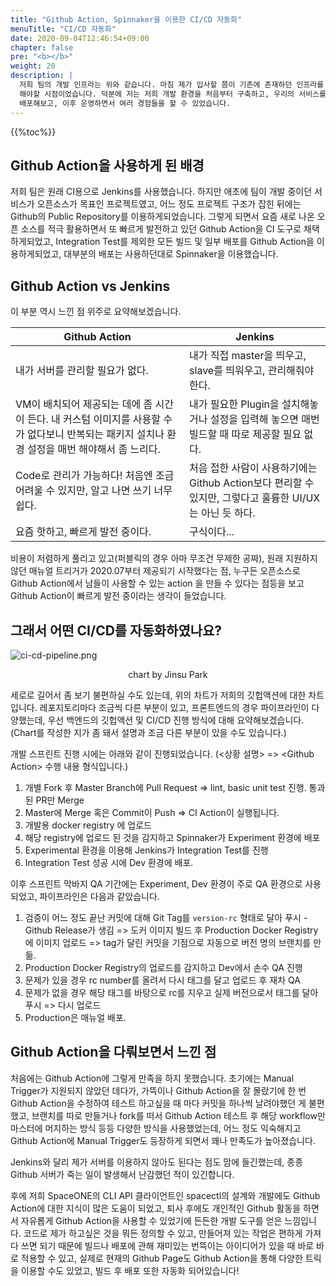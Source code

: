 ```yaml
---
title: "Github Action, Spinnaker을 이용한 CI/CD 자동화"
menuTitle: "CI/CD 자동화"
date: 2020-09-04T12:46:54+09:00
chapter: false
pre: "<b></b>"
weight: 20
description: |
  저희 팀의 개발 인프라는 위와 같습니다. 마침 제가 입사할 쯤이 기존에 존재하던 인프라를
  해야할 시점이었습니다. 덕분에 저는 저희 개발 환경을 처음부터 구축하고, 우리의 서비스를
  배포해보고, 이후 운영하면서 여러 경험들을 할 수 있었습니다. 
---
```

{{%toc%}}
## Github Action을 사용하게 된 배경

저희 팀은 원래 CI용으로 Jenkins를 사용했습니다. 하지만 애초에 팀이 개발 중이던 서비스가
오픈소스가 목표인 프로젝트였고, 어느 정도 프로젝트 구조가 잡힌 뒤에는 Github의 Public
Repository를 이용하게되었습니다. 그렇게 되면서 요즘 새로 나온 오픈 소스를 적극 활용하면서
또 빠르게 발전하고 있던 Github Action을 CI 도구로 채택하게되었고, Integration Test를
제외한 모든 빌드 및 일부 배포를 Github Action을 이용하게되었고, 대부분의 배포는 사용하던대로
Spinnaker을 이용했습니다.

## Github Action vs Jenkins

이 부분 역시 느낀 점 위주로 요약해보겠습니다.

| Github Action   | Jenkins |
| --- |--- |
| 내가 서버를 관리할 필요가 없다.   | 내가 직접 master을 띄우고, slave를 띄워우고, 관리해줘야한다. |
| VM이 배치되어 제공되는 데에 좀 시간이 든다. 내 커스텀 이미지를 사용할 수가 없다보니 반복되는 패키지 설치나 환경 설정을 매번 해야해서 좀 느리다.| 내가 필요한 Plugin을 설치해놓거나 설정을 입력해 놓으면 매번 빌드할 때 따로 제공할 필요 없다. |
| Code로 관리가 가능하다! 처음엔 조금 어려울 수 있지만, 알고 나면 쓰기 너무 쉽다. | 처음 접한 사람이 사용하기에는 Github Action보다 편리할 수 있지만, 그렇다고 훌륭한 UI/UX는 아닌 듯 하다. |
| 요즘 핫하고, 빠르게 발전 중이다. | 구식이다... |

비용이 저렴하게 풀리고 있고(퍼블릭의 경우 아마 무조건 무제한 공짜),
원래 지원하지 않던 매뉴얼 트리거가 2020.07부터 제공되기 시작했다는 점,
누구든 오픈소스로 Github Action에서 남들이 사용할 수 있는 action 을 만들 수 있다는 점등을
보고 Github Action이 빠르게 발전 중이라는 생각이 들었습니다.

## 그래서 어떤 CI/CD를 자동화하였나요?

![ci-cd-pipeline.png](../ci-cd-pipeline.png)
<p align="center">chart by Jinsu Park</p>

세로로 길어서 좀 보기 불편하실 수도 있는데, 위의 차트가 저희의 깃헙액션에 대한 차트입니다.
레포지토리마다 조금씩 다른 부분이 있고, 프론트엔드의 경우 파이프라인이 다양했는데, 우선 백엔드의
깃헙액션 및 CI/CD 진행 방식에 대해 요약해보겠습니다. (Chart를 작성한 지가 좀 돼서 설명과 조금
다른 부분이 있을 수도 있습니다.)

개발 스프린트 진행 시에는 아래와 같이 진행되었습니다. (\<상황 설명\> => \<Github Action\> 수행 내용 형식입니다.)

1. 개별 Fork 후 Master Branch에 Pull Request => lint, basic unit test 진행. 통과된 PR만 Merge
2. Master에 Merge 혹은 Commit이 Push => CI Action이 실행됩니다.
3. 개발용 docker registry 에 업로드
4. 해당 registry에 업로드 된 것을 감지하고 Spinnaker가 Experiment 환경에 배포
5. Experimental 환경을 이용해 Jenkins가 Integration Test를 진행
6. Integration Test 성공 시에 Dev 환경에 배포.

이후 스프린트 막바지 QA 기간에는 Experiment, Dev 환경이 주로 QA 환경으로 사용되었고,
파이프라인은 다음과 같았습니다.

1. 검증이 어느 정도 끝난 커밋에 대해 Git Tag를 `version-rc` 형태로 달아 푸시 - Github Release가 생김
=> 도커 이미지 빌드 후 Production Docker Registry에 이미지 업로드
=> tag가 달린 커밋을 기점으로 자동으로 버전 명의 브랜치를 만듦.
2. Production Docker Registry의 업로드를 감지하고 Dev에서 손수 QA 진행
3. 문제가 있을 경우 rc number를 올려서 다시 태그를 달고 업로드 후 재차 QA
4. 문제가 없을 경우 해당 태그를 바탕으로 rc를 지우고 실제 버전으로서 태그를 달아 푸시 => 다시 업로드
5. Production은 매뉴얼 배포.

## Github Action을 다뤄보면서 느낀 점

처음에는 Github Action에 그렇게 만족을 하지 못했습니다. 초기에는 Manual Trigger가 지원되지
않았던 데다가, 가뜩이나 Github Action을 잘 몰랐기에 한 번 Github Action을 수정하여
테스트 하고싶을 때 마다 커밋을 하나씩 날려야했던 게 불편했고, 브랜치를 따로 만들거나 fork를 떠서 Github Action 테스트 후
해당 workflow만 마스터에 머지하는 방식 등등 다양한 방식을 사용했었는데, 어느 정도 익숙해지고 Github Action에
Manual Trigger도 등장하게 되면서 꽤나 만족도가 높아졌습니다.

Jenkins와 달리 제가 서버를 이용하지 않아도 된다는 점도 맘에 들긴했는데, 종종 Github 서버가 죽는 일이
발생해서 난감했던 적이 있긴합니다.

후에 저희 SpaceONE의 CLI API 클라이언트인 spacectl의 설계와 개발에도 Github Action에 대한 지식이
많은 도움이 되었고, 퇴사 후에도 개인적인 Github 활동을 하면서 자유롭게 Github Action을 사용할 수 있었기에
든든한 개발 도구를 얻은 느낌입니다. 코드로 제가 하고싶은 것을 뭐든 정의할 수 있고, 만들어져 있는 작업은 편하게 가져다 쓰면 되기 때문에
빌드나 배포에 관해 재미있는 번뜩이는 아이디어가 있을 때 바로 바로 적용할 수 있고, 실제로 현재의 Github Page도 Github Action을 통해 다양한 트릭을 이용할 수도 있었고,
빌드 후 배포 또한 자동화 되어있습니다!